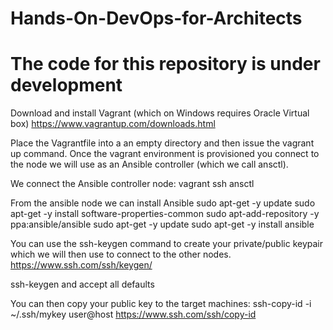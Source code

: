 # Hands-On-DevOps-for-Architects
# The code for this repository is under development

Download and install Vagrant (which on Windows requires Oracle Virtual box)
https://www.vagrantup.com/downloads.html

Place the Vagrantfile into a an empty directory and then issue the vagrant up
command. Once the vagrant environment is provisioned you connect to the node we
will use as an Ansible controller (which we call ansctl).

We connect the Ansible controller node:
vagrant ssh ansctl

From the ansible node we can install Ansible
sudo apt-get -y update
sudo apt-get -y install software-properties-common
sudo apt-add-repository -y ppa:ansible/ansible
sudo apt-get -y update
sudo apt-get -y install ansible

You can use the ssh-keygen command to create your private/public keypair which
we will then use to connect to the other nodes.
https://www.ssh.com/ssh/keygen/

ssh-keygen and accept all defaults

You can then copy your public key to the target machines:
ssh-copy-id -i ~/.ssh/mykey user@host
https://www.ssh.com/ssh/copy-id
